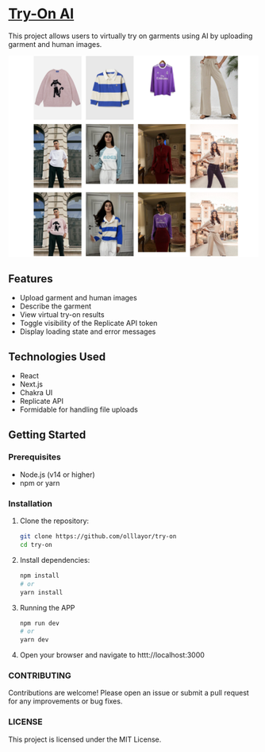 # [Try-On AI](https://ollayor.uz/try-on.ollayor.uz)

This project allows users to virtually try on garments using AI by uploading garment and human images.

[![Try-on AI](./public/screenshot.png)](https://try-on.ollayor.uz)

## Features

- Upload garment and human images
- Describe the garment
- View virtual try-on results
- Toggle visibility of the Replicate API token
- Display loading state and error messages

## Technologies Used
- React
- Next.js
- Chakra UI
- Replicate API
- Formidable for handling file uploads

## Getting Started

### Prerequisites

- Node.js (v14 or higher)
- npm or yarn

### Installation

1. Clone the repository:

   ```bash
   git clone https://github.com/olllayor/try-on
   cd try-on

2. Install dependencies:
    
    ```bash
    npm install
    # or
    yarn install

3. Running the APP

    ```bash
    npm run dev
    # or
    yarn dev

4. Open your browser and navigate to httt://localhost:3000

### CONTRIBUTING

Contributions are welcome! Please open an issue or submit a pull request for any improvements or bug fixes.

### LICENSE

This project is licensed under the MIT License.
